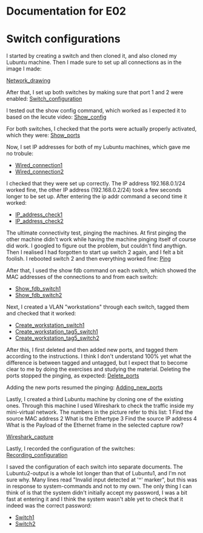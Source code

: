 # Documentation for E02

# Switch configurations

I started by creating a switch and then cloned it, and also cloned my Lubuntu machine. Then I made sure to set up all connections as in the image I made:

[Network_drawing](/E02/Switches_drawing_E02.png)

After that, I set up both switches by making sure that port 1 and 2 were enabled:
[Switch_configuration](/E02/Switch_configuration.PNG)

I tested out the show config command, which worked as I expected it to based on the lecute video:
[Show_config](/E02/Show_config.PNG)

For both switches, I checked that the ports were actually properly activated, which they were:
[Show_ports](/E02/Show_ports.PNG)

Now, I set IP addresses for both of my Lubuntu machines, which gave me no trobule:
* [Wired_connection1](/E02/Editing_wired_connection1.PNG)
* [Wired_connection2](/E02/Editing_wired_connection2.PNG)

I checked that they were set up correctly. The IP address 192.168.0.1/24 worked fine, the other IP address (192.168.0.2/24) took a few seconds longer to be set up. After entering the ip addr command a second time it worked:
* [IP_address_check1](/E02/IP_address_check1.PNG)
* [IP_address_check2](/E02/IP_address_check2.PNG)

The ultimate connectivity test, pinging the machines. At first pinging the other machine didn't work while having the machine pinging itself of course did work. I googled to figure out the problem, but couldn't find anythign. Then I realised I had forgotten to start up switch 2 again, and I felt a bit foolish. I rebooted switch 2 and then everything worked fine:
[Ping](/E02/Ping.PNG)

After that, I used the show fdb command on each switch, which showed the MAC addresses of the connections to and from each switch:
* [Show_fdb_switch1](/E02/Show_fdb_switch1.PNG)
* [Show_fdb_switch2](/E02/Show_fdb_switch2.PNG)

Next, I created a VLAN "workstations" through each switch, tagged them and checked that it worked:
* [Create_workstation_switch1](/E02/Create_workstation_switch1.PNG)
* [Create_workstation_tag5_switch1](/E02/Create_workstation_tag5_switch1.PNG)
* [Create_workstation_tag5_switch2](/E02/Create_workstation_tag5_switch2.PNG)

After this, I first deleted and then added new ports, and tagged them according to the instructions. I think I don't understand 100% yet what the difference is between tagged and untagged, but I expect that to become clear to me by doing the exercises and studying the material.
Deleting the ports stopped the pinging, as expected:
[Delete_ports](/E02/Delete_ports.PNG)

Adding the new ports resumed the pinging:
[Adding_new_ports](/E02/Added_ports.PNG)

Lastly, I created a third Lubuntu machine by cloning one of the existing ones. Through this machine I used Wireshark to check the traffic inside my mini-virtual network. The numbers in the picture refer to this list:
1 Find the source MAC address
2 What is the Ethertype
3 Find the source IP address
4 What is the Payload of the Ethernet frame in the selected capture row?

[Wireshark_capture](/E02/Wireshark_capture.PNG)

Lastly, I recorded the configuration of the switches:
[Recording_configuration](/E02/Recording_config.PNG)

I saved the configuration of each switch into separate documents. The Lubuntu2-output is a whole lot longer than that of Lubuntu1, and I'm not sure why. Many lines read "Invalid input detected at '^' marker", but this was in response to system-commands and not to my own. The only thing I can think of is that the system didn't initially accept my password, I was a bit fast at entering it and I think the system wasn't able yet to check that it indeed was the correct password:
* [Switch1](/E02/Lubuntu1_switch.cfg)
* [Switch2](/E02/Lubuntu2_switch.cfg)


